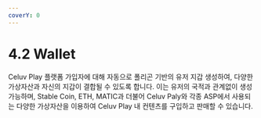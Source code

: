 ```yaml
---
coverY: 0
---
```


# 4.2 Wallet

Celuv Play 플랫폼 가입자에 대해 자동으로 폴리곤 기반의 유저 지갑 생성하여, 다양한 가상자산과 자신의 지갑이 결합될 수 있도록 합니다. 이는 유저의 국적과 관계없이 생성 가능하며, Stable Coin, ETH, MATIC과 더불어 Celuv Paly와 각종 ASP에서 사용되는 다양한 가상자산을 이용하여 Celuv Play 내 컨텐츠를 구입하고 판매할 수 있습니다.
